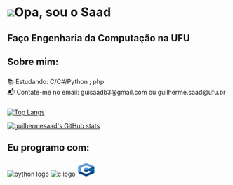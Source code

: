 <h1 align="left"> <img src="https://raw.githubusercontent.com/kaueMarques/kaueMarques/master/hi.gif" height="30px">Opa, sou o Saad</h1>

<h2 align="left">Faço Engenharia da Computação na UFU</h2>

###

<h2 align="left">Sobre mim:</h2>

###

<p align="left">📚 Estudando: C/C#/Python ; php<br>📬 Contate-me no email: guisaadb3@gmail.com ou guilherme.saad@ufu.br</p>

###

[![Top Langs](https://github-readme-stats.vercel.app/api/top-langs/?username=guilhermesaad&&theme=github_dark&layout=compact)](https://github.com/anuraghazra/github-readme-stats)

[![guilhermesaad's GitHub stats](https://github-readme-stats.vercel.app/api?username=guilhermesaad&theme=github_dark)](https://github.com/anuraghazra/github-readme-stats)

<h2 align="left">Eu programo com:</h2>

###
<div align="left">
  <img src="https://cdn.jsdelivr.net/gh/devicons/devicon/icons/python/python-original.svg" height="30" width="42" alt="python logo"  />
  <img src="https://cdn.jsdelivr.net/gh/devicons/devicon/icons/c/c-original.svg" height="30" width="42" alt="c logo"  />
  <img src="https://raw.githubusercontent.com/devicons/devicon/master/icons/cplusplus/cplusplus-original.svg" height="30" width="42" alt="cpp logo"  />

</div>
